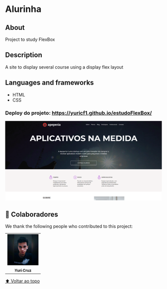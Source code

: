 # Alurinha
<!---Esses são exemplos. Veja https://shields.io para outras pessoas ou para personalizar este conjunto de escudos. Você pode querer incluir dependências, status do projeto e informações de licença aqui--->
## About
Project to study FlexBox<br>

## Description
A site to display several course using a display flex layout

<div id='comeco'>
 </div>

## Languages and frameworks
- HTML
- CSS

### Deploy do projeto: https://yuricf1.github.io/estudoFlexBox/

<img src="https://raw.githubusercontent.com/YuriCF1/Proj.Study---Accessibility-blind/main/example.png" alt="imagem do site">


## 🤝 Colaboradores

We thank the following people who contributed to this project:

<table>
  <tr>
    <td align="center">
      <a href="https://www.linkedin.com/in/yf19/">
        <img src="https://github.com/YuriCF1/YuriCF1/blob/main/99689063.jpg" width="100px;" alt="Foto do Yuri Cruz no GitHub"/><br>
        <sub>
          <b>Yuri Cruz</b>
        </sub>
      </a>
    </td>
 
</table>


[⬆ Voltar ao topo](#comeco)<br>




